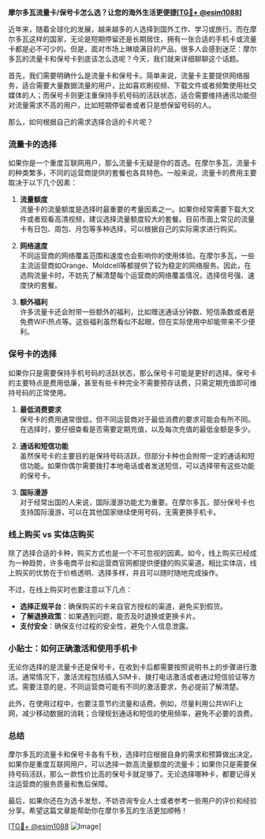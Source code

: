 **摩尔多瓦流量卡/保号卡怎么选？让您的海外生活更便捷[[TG💪+ @esim1088](https://t.me/s/esim1088)]**

近年来，随着全球化的发展，越来越多的人选择到国外工作、学习或旅行。而在摩尔多瓦这样的国家，无论是短期停留还是长期居住，拥有一张合适的手机卡或流量卡都是必不可少的。但是，面对市场上琳琅满目的产品，很多人会感到迷茫：摩尔多瓦的流量卡和保号卡到底该怎么选呢？今天，我们就来详细聊聊这个话题。

首先，我们需要明确什么是流量卡和保号卡。简单来说，流量卡主要提供网络服务，适合需要大量数据流量的用户，比如喜欢刷视频、下载文件或者频繁使用社交媒体的人；而保号卡则更注重保持手机号码的活跃状态，适合需要维持通讯功能但对流量需求不高的用户，比如短期停留者或者只是想保留号码的人。

那么，如何根据自己的需求选择合适的卡片呢？

### **流量卡的选择**
如果你是一个重度互联网用户，那么流量卡无疑是你的首选。在摩尔多瓦，流量卡的种类繁多，不同的运营商提供的套餐也各具特色。一般来说，流量卡的费用主要取决于以下几个因素：

1. **流量额度**  
   流量卡的流量额度是选择时最重要的考量因素之一。如果你经常需要下载大文件或者观看高清视频，建议选择流量额度较大的套餐。目前市面上常见的流量卡有日包、周包、月包等多种选择，可以根据自己的实际需求进行购买。

2. **网络速度**  
   不同运营商的网络覆盖范围和速度也会影响你的使用体验。在摩尔多瓦，一些主流运营商如Orange、Moldcell等都提供了较为稳定的网络服务。因此，在选购流量卡时，不妨先了解清楚每个运营商的网络覆盖情况，选择信号强、速度快的套餐。

3. **额外福利**  
   许多流量卡还会附带一些额外的福利，比如赠送通话分钟数、短信条数或者是免费WiFi热点等。这些福利虽然看似不起眼，但在实际使用中却能带来不少便利。

### **保号卡的选择**
如果你只是需要保持手机号码的活跃状态，那么保号卡可能是更好的选择。保号卡的主要特点是费用低廉，甚至有些卡种完全不需要预存话费，只需定期充值即可维持号码的正常使用。

1. **最低消费要求**  
   保号卡的费用通常很低，但不同运营商对于最低消费的要求可能会有所不同。在选择时，要仔细查看是否需要定期充值，以及每次充值的最低金额是多少。

2. **通话和短信功能**  
   虽然保号卡的主要目的是保持号码活跃，但部分卡种也会附带一定的通话和短信功能。如果你偶尔需要拨打本地电话或者发送短信，可以选择带有这些功能的保号卡。

3. **国际漫游**  
   对于经常出国的人来说，国际漫游功能尤为重要。在摩尔多瓦，部分保号卡也支持国际漫游，可以在其他国家继续使用号码，无需更换手机卡。

### **线上购买 vs 实体店购买**
除了选择合适的卡种，购买方式也是一个不可忽视的因素。如今，线上购买已经成为一种趋势，许多电商平台和运营商官网都提供便捷的购买渠道。相比实体店，线上购买的优势在于价格透明、选择多样，并且可以随时随地完成操作。

不过，在线上购买时也要注意以下几点：
- **选择正规平台**：确保购买的卡来自官方授权的渠道，避免买到假货。
- **了解退换政策**：如果遇到问题，能否及时退换或更换卡片。
- **支付安全**：确保支付过程的安全性，避免个人信息泄露。

### **小贴士：如何正确激活和使用手机卡**
无论你选择的是流量卡还是保号卡，在收到卡后都需要按照说明书上的步骤进行激活。通常情况下，激活流程包括插入SIM卡、拨打电话激活或者通过短信验证等方式。需要注意的是，不同运营商可能有不同的激活要求，务必提前了解清楚。

此外，在使用过程中，也要注意节约流量和话费。例如，尽量利用公共WiFi上网，减少移动数据的消耗；合理规划通话和短信的使用频率，避免不必要的浪费。

### **总结**
摩尔多瓦的流量卡和保号卡各有千秋，选择时应根据自身的需求和预算做出决定。如果你是重度互联网用户，可以选择一款高流量额度的流量卡；如果你只是需要保持号码活跃，那么一款性价比高的保号卡就足够了。无论选择哪种卡，都要记得关注运营商的服务质量和售后保障。

最后，如果你还在为选卡发愁，不妨咨询专业人士或者参考一些用户的评价和经验分享。希望这篇文章能帮助你在摩尔多瓦的生活更加顺畅！

[[TG💪+ @esim1088](https://t.me/s/esim1088) ![Image](https://i.postimg.cc/4NQfJmqS/Snipaste-2025-05-13-00-14-12.png)]